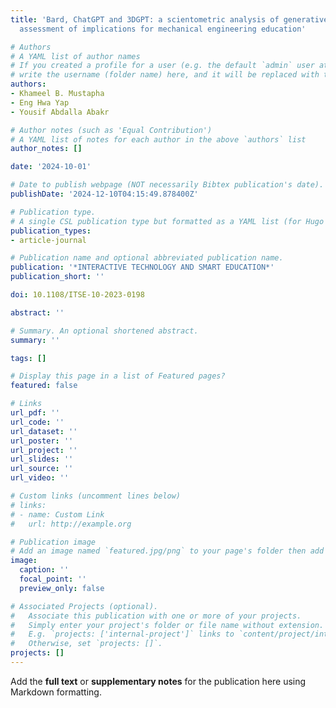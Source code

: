 ```yaml
---
title: 'Bard, ChatGPT and 3DGPT: a scientometric analysis of generative AI tools and
  assessment of implications for mechanical engineering education'

# Authors
# A YAML list of author names
# If you created a profile for a user (e.g. the default `admin` user at `content/authors/admin/`), 
# write the username (folder name) here, and it will be replaced with their full name and linked to their profile.
authors:
- Khameel B. Mustapha
- Eng Hwa Yap
- Yousif Abdalla Abakr

# Author notes (such as 'Equal Contribution')
# A YAML list of notes for each author in the above `authors` list
author_notes: []

date: '2024-10-01'

# Date to publish webpage (NOT necessarily Bibtex publication's date).
publishDate: '2024-12-10T04:15:49.878400Z'

# Publication type.
# A single CSL publication type but formatted as a YAML list (for Hugo requirements).
publication_types:
- article-journal

# Publication name and optional abbreviated publication name.
publication: '*INTERACTIVE TECHNOLOGY AND SMART EDUCATION*'
publication_short: ''

doi: 10.1108/ITSE-10-2023-0198

abstract: ''

# Summary. An optional shortened abstract.
summary: ''

tags: []

# Display this page in a list of Featured pages?
featured: false

# Links
url_pdf: ''
url_code: ''
url_dataset: ''
url_poster: ''
url_project: ''
url_slides: ''
url_source: ''
url_video: ''

# Custom links (uncomment lines below)
# links:
# - name: Custom Link
#   url: http://example.org

# Publication image
# Add an image named `featured.jpg/png` to your page's folder then add a caption below.
image:
  caption: ''
  focal_point: ''
  preview_only: false

# Associated Projects (optional).
#   Associate this publication with one or more of your projects.
#   Simply enter your project's folder or file name without extension.
#   E.g. `projects: ['internal-project']` links to `content/project/internal-project/index.md`.
#   Otherwise, set `projects: []`.
projects: []
---
```


Add the **full text** or **supplementary notes** for the publication here using Markdown formatting.
